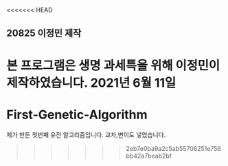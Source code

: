 <<<<<<< HEAD
## 20825 이정민 제작
 본 프로그램은 생명 과세특을 위해 이정민이 제작하였습니다.
 2021년 6월 11일
=======
# First-Genetic-Algorithm

제가 만든 첫번째 유전 알고리즘입니다.
교차,변이도 넣었습니다.
>>>>>>> 2eb7e0ba9a2c5ab55708251e756bb42a7beab2bf
